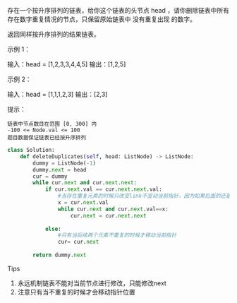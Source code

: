 存在一个按升序排列的链表，给你这个链表的头节点 head ，请你删除链表中所有存在数字重复情况的节点，只保留原始链表中 没有重复出现 的数字。

返回同样按升序排列的结果链表。

 

示例 1：

输入：head = [1,2,3,3,4,4,5]
输出：[1,2,5]

示例 2：

输入：head = [1,1,1,2,3]
输出：[2,3]

 

提示：

    链表中节点数目在范围 [0, 300] 内
    -100 <= Node.val <= 100
    题目数据保证链表已经按升序排列



```python
class Solution:
    def deleteDuplicates(self, head: ListNode) -> ListNode:
        dummy = ListNode(-1)
        dummy.next = head
        cur = dummy
        while cur.next and cur.next.next:
            if cur.next.val == cur.next.next.val:
                #当存在重复元素的时候只改变link不宜动当前指针，因为如果后面的还是另一个数字的重复的话移动指针就不能移回来了
                x = cur.next.val 
                while cur.next and cur.next.val==x:
                    cur.next = cur.next.next 
                  
            else:
                #只有当后续两个元素不重复的时候才移动当前指针
                cur= cur.next 
                
        return dummy.next 
```



Tips

1. 永远机制链表不能对当前节点进行修改，只能修改next
3. 注意只有当不重复的时候才会移动指针位置